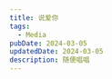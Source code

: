 ```yaml
---
title: 说爱你
tags:
  - Media
pubDate: 2024-03-05
updatedDate: 2024-03-05
description: 随便唱唱
---
```

<audio src="/public/static/images/SayLoveU.mp3">说爱你</audio>